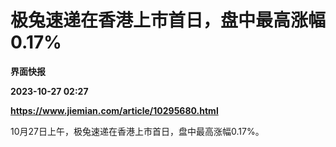 # 极兔速递在香港上市首日，盘中最高涨幅0.17%
**界面快报**

**2023-10-27 02:27**

**https://www.jiemian.com/article/10295680.html**

10月27日上午，极兔速递在香港上市首日，盘中最高涨幅0.17%。